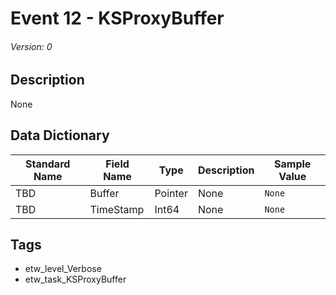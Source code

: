 # Event 12 - KSProxyBuffer
###### Version: 0

## Description
None

## Data Dictionary
|Standard Name|Field Name|Type|Description|Sample Value|
|---|---|---|---|---|
|TBD|Buffer|Pointer|None|`None`|
|TBD|TimeStamp|Int64|None|`None`|

## Tags
* etw_level_Verbose
* etw_task_KSProxyBuffer